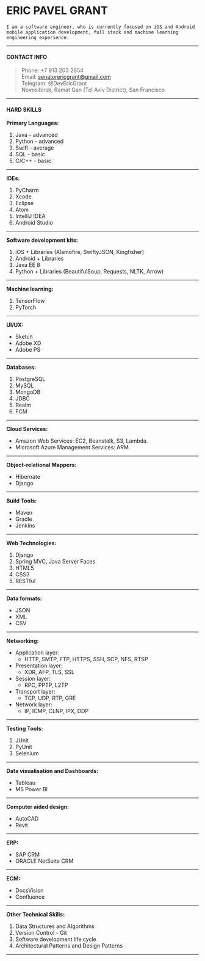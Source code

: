# ERIC PAVEL GRANT

`I am a software engineer, who is currently focused on iOS and Android mobile application development, full stack and machine learning engineering experience.`

---

#### CONTACT INFO
> Phone: +7 913 203 2654  
> Email: senatorericgrant@gmail.com  
> Telegram: @DevEricGrant  
> Novosibirsk, Ramat Gan (Tel Aviv District), San Francisco

---

#### HARD SKILLS
**Primary Languages:**
1. Java - advanced
2. Python - advanced
3. Swift - average
4. SQL - basic
5. C/C++ - basic

-----

**IDEs:**
1. PyCharm
2. Xcode
3. Eclipse
4. Atom
5. IntelliJ IDEA
6. Android Studio

----

**Software development kits:**
1. iOS + Libraries (Alamofire, SwiftyJSON, Kingfisher)
2. Android + Libraries
3. Java EE 8
4. Python + Libraries (BeautifulSoup, Requests, NLTK, Arrow)

----

**Machine learning:**
1. TensorFlow
2. PyTorch

----

**UI/UX:**
- Sketch
- Adobe XD
- Adobe PS

---

**Databases:**
1. PostgreSQL
2. MySQL
3. MongoDB
4. JDBC
5. Realm
6. FCM

---

**Cloud Services:**
- Amazon Web Services: EC2, Beanstalk, S3, Lambda.
- Microsoft Azure Management Services: ARM.

-----

**Object-relational Mappers:**
- Hibernate
- Django

----

**Build Tools:**
- Maven
- Gradle
- Jenkins

----

**Web Technologies:**
1. Django
2. Spring MVC, Java Server Faces
3. HTML5
4. CSS3
5. RESTful

----

**Data formats:**
- JSON
- XML
- CSV

---

**Networking:**
- Application layer:
  - HTTP, SMTP, FTP, HTTPS, SSH, SCP, NFS, RTSP
- Presentation layer:
  - XDR, AFP, TLS, SSL
- Session layer:
  - RPC, PPTP, L2TP
- Transport layer:
  - TCP, UDP, RTP, GRE
- Network layer:
  - IP, ICMP, CLNP, IPX, DDP

-----

**Testing Tools:**
1. JUnit
2. PyUnit
3. Selenium

----

**Data visualisation and Dashboards:**
- Tableau
- MS Power BI

----

**Computer aided design:**
- AutoCAD
- Revit

----

**ERP:**
- SAP CRM
- ORACLE NetSuite CRM

----

**ECM:**
- DocsVision
- Confluence

----

**Other Technical Skills:**
1. Data Structures and Algorithms
2. Version Control - Git
3. Software development life cycle
4. Architectural Patterns and Design Patterns

-----
